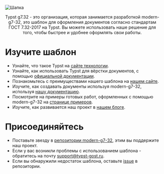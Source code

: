 ![Шапка](https://github.com/user-attachments/assets/ffeab8e3-0c2f-4283-8ed5-44eea58d9a87)

<p align="center">Typst g7.32 - это организация, которая занимается разработкой modern-g7-32, это шаблон для оформления документов согласно стандартам ГОСТ 7.32-2017 на Typst.
  Вы можете использовать наше решение для того, чтобы быстрее и удобнее оформлять свои работы.</p>

# Изучите шаблон

- Узнайте, что такое Typst на [сайте технологии](https://typst.app/). 
- Узнайте, как использовать Typst для вёрстки документов, с помощью [официальной документации](https://typst.app/docs).
- Познакомьтесь с преимуществами нашего шаблона на [нашем сайте](https://typst-gost.ru).
- Изучите, как создавать документы используя modern-g7-32, используя [нашу документацию](https://typst-gost.ru/docs).
- Посмотрите на примеры готовых работ, оформленных с помощью modern-g7-32 на [странице примеров](https://typst-gost.ru/examples).
- Изучите, как развивается наш проект в [нашем блоге](https://typst-gost.ru/blog).

# Присоединяйтесь
- Поставьте звезду в [репозитории modern-g7-32](https://github.com/typst-g7-32/modern-g7-32), этим вы поддержите наш проект.
- Если у вас возникли проблемы с использованием шаблона - обратитесь на почту support@typst-gost.ru.
- Если вы обнаружили недостаток шаблона, оставьте [issue](https://github.com/typst-g7-32/modern-g7-32/issues) в репозитории.
